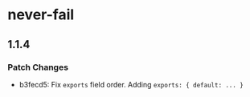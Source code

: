 # never-fail

## 1.1.4

### Patch Changes

- b3fecd5: Fix `exports` field order.
  Adding `exports: { default: ... }`

